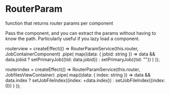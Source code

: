 # RouterParam
function that returns router params per component

Pass the component, and you can extract the params without having to know the path. Particularly useful if you lazy load a component.


  routerview = createEffect(() =>
    RouterParamService(this.router,
      JobContainerComponent)
      .pipe(
        map((data: { jobid: string }) => data && data.jobid
          ? setPrimaryJob({tid: data.jobid})
          : setPrimaryJob({tid: ""})
        )
      ));
  
  
  routerindex = createEffect(() =>
    RouterParamService(this.router, JobfilesViewContainer)
      .pipe(
        map((data: { index: string }) => data && data.index
          ? setJobFileIndex({index: +data.index})
          : setJobFileIndex({index: 0})
        )
      ));
